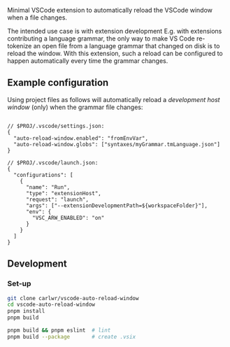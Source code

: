 Minimal VSCode extension to automatically reload the VSCode window when a file changes.

The intended use case is with extension development E.g. with extensions contributing a language grammar, the only way to make VS Code re-tokenize an open file from a language grammar that changed on disk is to reload the window. With this extension, such a reload can be configured to happen automatically every time the grammar changes.

## Example configuration

Using project files as follows will automatically reload a _development host window_ (only) when the grammar file changes:
```jsonc

// $PROJ/.vscode/settings.json:
{
  "auto-reload-window.enabled": "fromEnvVar",
  "auto-reload-window.globs": ["syntaxes/myGrammar.tmLanguage.json"]
}

// $PROJ/.vscode/launch.json:
{
  "configurations": [
    {
      "name": "Run",
      "type": "extensionHost",
      "request": "launch",
      "args": ["--extensionDevelopmentPath=${workspaceFolder}"],
      "env": {
        "VSC_ARW_ENABLED": "on"
      }
    }
  ]
}
```

## Development

### Set-up

```bash
git clone carlwr/vscode-auto-reload-window
cd vscode-auto-reload-window
pnpm install
pnpm build

pnpm build && pnpm eslint  # lint
pnpm build --package       # create .vsix
```
